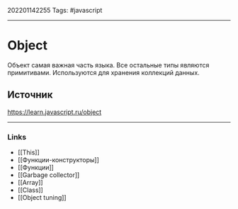 202201142255
Tags: #javascript 

--- 
# Object
Объект самая важная часть языка. Все остальные типы являются примитивами.
Используются для хранения коллекций данных.

## Источник
https://learn.javascript.ru/object

--- 
### Links
- [[This]]
- [[Функции-конструкторы]]
- [[Функции]]
- [[Garbage collector]]
- [[Array]]
- [[Class]]
- [[Object tuning]]